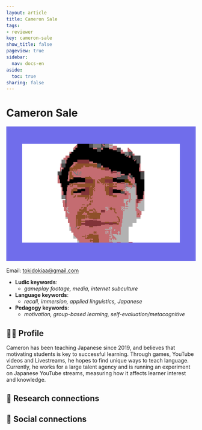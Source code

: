```yaml
---
layout: article
title: Cameron Sale
tags:
- reviewer
key: cameron-sale
show_title: false
pageview: true
sidebar:
  nav: docs-en
aside:
  toc: true
sharing: false
---
```


# Cameron Sale

<div class="card">
  <div class="card__image">
    <img class="image" src="/assets/images/llp-sale.png"/>
    <div class="overlay overlay--bottom">
      <p></p>
    </div>
  </div>
</div>

Email: [tokidokiaa@gmail.com](mailto:tokidokiaa@gmail.com)

- **Ludic keywords**: 
  - *gameplay footage, media, internet subculture*
- **Language keywords**: 
  - *recall, immersion, applied linguistics, Japanese*
- **Pedagogy keywords**: 
  - *motivation, group-based learning, self-evaluation/metacognitive*
<!--more-->

## 👨‍🏫 Profile

Cameron has been teaching Japanese since 2019, and believes that motivating students is key to successful learning. Through games, YouTube videos and Livestreams, he hopes to find unique ways to teach language. Currently, he works for a large talent agency and is running an experiment on Japanese YouTube streams, measuring how it affects learner interest and knowledge. 

## 🧪 Research connections


## 💬 Social connections
